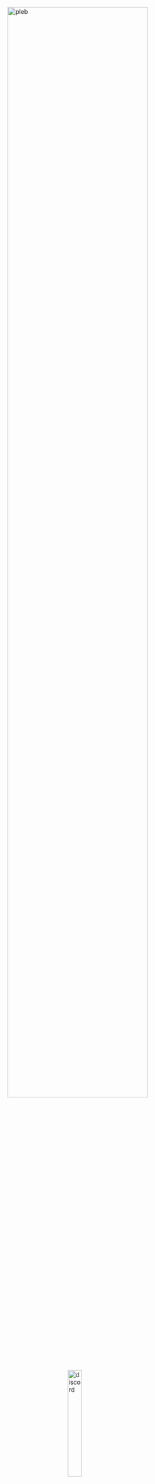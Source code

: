 <img src="https://i.imgur.com/948P2J3.jpg" alt="pleb" style="width: 80%;     
    display: block;
    margin-left: auto;
    margin-right: auto;"/>
<a href="https://discord.gg/7bzzNUU">
<img src="https://vignette.wikia.nocookie.net/leagueoflegends/images/c/c9/JoinDiscord.png/revision/latest?cb=20171008232554" alt="discord" style="width: 25%;display: block;
    margin-left: auto;
    margin-right: auto;"/> 
</a>

# YuGiOh! Card Maker

<img src="https://david-dm.org/AlaaZorkane/YgoCardMaker.svg" alt="semantic" > <img src="https://img.shields.io/npm/v/npm.svg" alt="semantic" > <img src="https://img.shields.io/badge/ReactJS-latest-blue.svg" alt="semantic" > <img src="https://img.shields.io/badge/SemanticUI-v2.3.1-brightgreen.svg" alt="semantic" > <img src="https://img.shields.io/badge/NextJs-v6.0.0-yellow.svg" alt="semantic" >

Simple but comprehensive yugioh card maker.

**Made originally for the Pleb Haccermen discord bot**

------------

## Changelog

- Version 0.0.1a
	+ Initial launch
